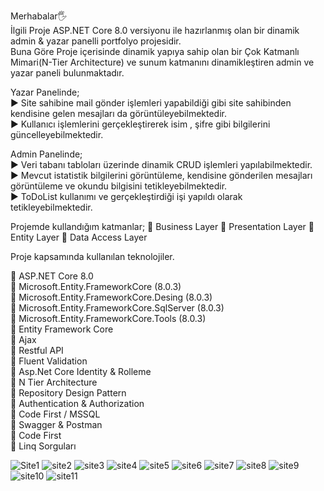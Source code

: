 Merhabalar🖐<br>
İlgili Proje ASP.NET Core 8.0 versiyonu ile hazırlanmış olan bir dinamik admin & yazar panelli portfolyo projesidir.<br>
Buna Göre Proje içerisinde dinamik yapıya sahip olan bir Çok Katmanlı Mimari(N-Tier Architecture) ve sunum katmanını dinamikleştiren admin ve yazar paneli bulunmaktadır.<br>

Yazar Panelinde;<br>
► Site sahibine mail gönder işlemleri yapabildiği gibi site sahibinden kendisine gelen mesajları da görüntüleyebilmektedir.<br>
► Kullanıcı işlemlerini gerçekleştirerek isim , şifre gibi bilgilerini güncelleyebilmektedir.<br>

Admin Panelinde;<br>
► Veri tabanı tabloları üzerinde dinamik CRUD işlemleri yapılabilmektedir.<br>
► Mevcut istatistik bilgilerini görüntüleme, kendisine gönderilen mesajları görüntüleme ve okundu bilgisini tetikleyebilmektedir.<br>
► ToDoList kullanımı ve gerçekleştirdiği işi yapıldı olarak tetikleyebilmektedir.<br>

Projemde kullandığım katmanlar;
📌 Business Layer
📌 Presentation Layer
📌 Entity Layer
📌 Data Access Layer

Proje kapsamında kullanılan teknolojiler.<br>

📌 ASP.NET Core 8.0<br>
📌 Microsoft.Entity.FrameworkCore (8.0.3)<br>
📌 Microsoft.Entity.FrameworkCore.Desing (8.0.3)<br>
📌 Microsoft.Entity.FrameworkCore.SqlServer (8.0.3)<br>
📌 Microsoft.Entity.FrameworkCore.Tools (8.0.3)<br>
📌 Entity Framework Core<br>
📌 Ajax<br>
📌 Restful API<br>
📌 Fluent Validation<br>
📌 Asp.Net Core Identity & Rolleme<br>
📌 N Tier Architecture<br>
📌 Repository Design Pattern<br>
📌 Authentication & Authorization<br>
📌 Code First / MSSQL<br>
📌 Swagger & Postman<br>
📌 Code First<br>
📌 Linq Sorguları<br>

![Site1](https://github.com/dvserkan/Core_Projem/assets/163462310/3c9afd46-1d21-4498-916c-1867c5212cf9)
![site2](https://github.com/dvserkan/Core_Projem/assets/163462310/0be68bf7-f7c2-4383-9801-f8ab5c5c99c4)
![site3](https://github.com/dvserkan/Core_Projem/assets/163462310/6f493c57-6982-447c-bb00-29f5a3b88e32)
![site4](https://github.com/dvserkan/Core_Projem/assets/163462310/568bb46f-24e0-42a3-88c0-ab14c537727a)
![site5](https://github.com/dvserkan/Core_Projem/assets/163462310/6b2e2835-b531-4191-8c03-4c471f4adf2a)
![site6](https://github.com/dvserkan/Core_Projem/assets/163462310/30ddee7b-8adc-43be-a53b-5676c85fae9b)
![site7](https://github.com/dvserkan/Core_Projem/assets/163462310/c646b0d2-6df2-49dd-bd90-3e0a682e2216)
![site8](https://github.com/dvserkan/Core_Projem/assets/163462310/ab44c461-2ad0-4968-b8fe-edc9c7e4b964)
![site9](https://github.com/dvserkan/Core_Projem/assets/163462310/ed743c8f-95ea-4eae-979a-e449c618a01a)
![site10](https://github.com/dvserkan/Core_Projem/assets/163462310/6f14938e-8914-4cb2-8cb8-f6ee2908cc45)
![site11](https://github.com/dvserkan/Core_Projem/assets/163462310/f9ed8220-0e4d-46c8-9b8d-98de7e359c84)


